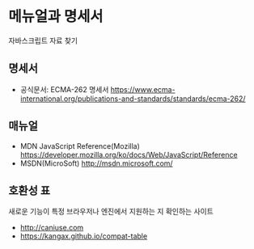 # 메뉴얼과 명세서
자바스크립트 자료 찾기

## 명세서
- 공식문서: ECMA-262 명세서 
https://www.ecma-international.org/publications-and-standards/standards/ecma-262/

## 매뉴얼
- MDN JavaScript Reference(Mozilla)
https://developer.mozilla.org/ko/docs/Web/JavaScript/Reference
- MSDN(MicroSoft)
http://msdn.microsoft.com/

## 호환성 표
새로운 기능이 특정 브라우저나 엔진에서 지원하는 지 확인하는 사이트
- http://caniuse.com
- https://kangax.github.io/compat-table
